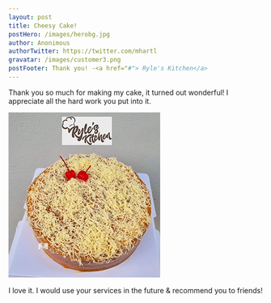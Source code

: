 ```yaml
---
layout: post
title: Cheesy Cake!
postHero: /images/herobg.jpg
author: Anonimous
authorTwitter: https://twitter.com/mhartl
gravatar: /images/customer3.png
postFooter: Thank you! -<a href="#"> Ryle's Kitchen</a>
---
```



Thank you so much for making my cake, it turned out wonderful!
I appreciate all the hard work you put into it. 

<img class="pull-left" src="/images/cakeT-220729-a.png" alt="cheesy cake">

I love it. I would use your services in the future &
recommend you to friends!
